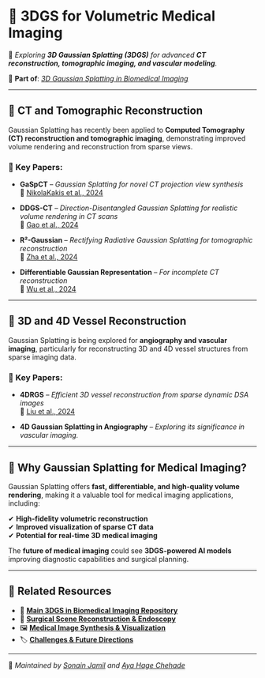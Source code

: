 # 🏥 3DGS for Volumetric Medical Imaging  

📌 _Exploring **3D Gaussian Splatting (3DGS)** for advanced **CT reconstruction, tomographic imaging, and vascular modeling**._  

🔗 **Part of**: [_3D Gaussian Splatting in Biomedical Imaging_](../README.md)  

---

## 📌 CT and Tomographic Reconstruction  
Gaussian Splatting has recently been applied to **Computed Tomography (CT) reconstruction and tomographic imaging**, demonstrating improved volume rendering and reconstruction from sparse views.

### 🔬 Key Papers:  

- **GaSpCT** – *Gaussian Splatting for novel CT projection view synthesis*  
  📄 [NikolaKakis et al., 2024](https://arxiv.org/abs/2404.03126)  

- **DDGS-CT** – *Direction-Disentangled Gaussian Splatting for realistic volume rendering in CT scans*  
  📄 [Gao et al., 2024](https://arxiv.org/abs/2406.02518)  

- **R²-Gaussian** – *Rectifying Radiative Gaussian Splatting for tomographic reconstruction*  
  📄 [Zha et al., 2024](https://neurips.cc/virtual/2024/poster/94214)  

- **Differentiable Gaussian Representation** – *For incomplete CT reconstruction*  
  📄 [Wu et al., 2024](https://arxiv.org/abs/2411.04844v2)  

---

## 📌 3D and 4D Vessel Reconstruction  
Gaussian Splatting is being explored for **angiography and vascular imaging**, particularly for reconstructing 3D and 4D vessel structures from sparse imaging data.  

### 🔬 Key Papers:  

- **4DRGS** – *Efficient 3D vessel reconstruction from sparse dynamic DSA images*  
  📄 [Liu et al., 2024](https://arxiv.org/abs/2412.12919)  

- **4D Gaussian Splatting in Angiography** – _Exploring its significance in vascular imaging._  

---

## 🚀 Why Gaussian Splatting for Medical Imaging?  
Gaussian Splatting offers **fast, differentiable, and high-quality volume rendering**, making it a valuable tool for medical imaging applications, including:  

✔ **High-fidelity volumetric reconstruction**  
✔ **Improved visualization of sparse CT data**  
✔ **Potential for real-time 3D medical imaging**  

The **future of medical imaging** could see **3DGS-powered AI models** improving diagnostic capabilities and surgical planning.  

---

## 🔗 Related Resources  
- 🔬 **[Main 3DGS in Biomedical Imaging Repository](../README.md)**  
- 📄 **[Surgical Scene Reconstruction & Endoscopy](surgical_reconstruction.md)**
- 🖼️ **[Medical Image Synthesis & Visualization](image_synthesis.md)**
- 🏷️ **[Challenges & Future Directions](challenges_future.md)**  

---

📌 _Maintained by [Sonain Jamil](https://github.com/sonainjameel) and [Aya Hage Chehade](https://github.com/AyaHageChehade)_  
